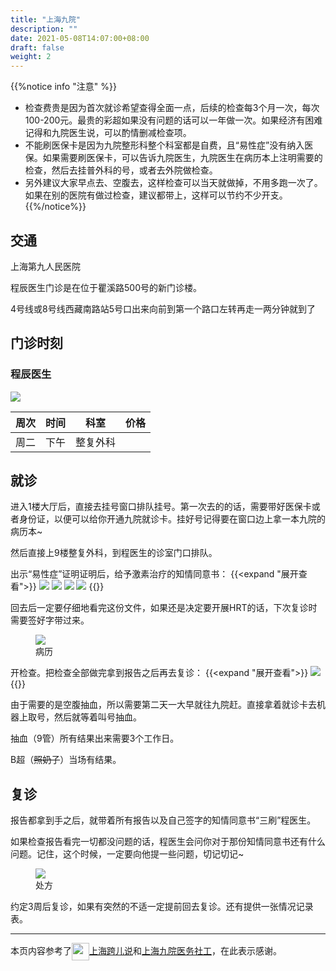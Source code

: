 ```yaml
---
title: "上海九院"
description: ""
date: 2021-05-08T14:07:00+08:00
draft: false
weight: 2
---
```


{{%notice info "注意" %}}
- 检查费贵是因为首次就诊希望查得全面一点，后续的检查每3个月一次，每次100-200元。最贵的彩超如果没有问题的话可以一年做一次。如果经济有困难记得和九院医生说，可以酌情删减检查项。
- 不能刷医保卡是因为九院整形科整个科室都是自费，且“易性症”没有纳入医保。如果需要刷医保卡，可以告诉九院医生，九院医生在病历本上注明需要的检查，然后去挂普外科的号，或者去外院做检查。
- 另外建议大家早点去、空腹去，这样检查可以当天就做掉，不用多跑一次了。如果在别的医院有做过检查，建议都带上，这样可以节约不少开支。
{{%/notice%}}



## 交通

上海第九人民医院

程辰医生门诊是在位于瞿溪路500号的新门诊楼。

4号线或8号线西藏南路站5号口出来向前到第一个路口左转再走一两分钟就到了

## 门诊时刻

### 程辰医生
![](/images/doctor/cheng-chen.jpg)

| 周次 | 时间 | 科室 | 价格 |
| :---: | :---: | :---: | :---: |
| 周二 | 下午 | 整复外科 |  |

## 就诊

进入1楼大厅后，直接去挂号窗口排队挂号。第一次去的的话，需要带好医保卡或者身份证，以便可以给你开通九院就诊卡。挂好号记得要在窗口边上拿一本九院的病历本~

然后直接上9楼整复外科，到程医生的诊室门口排队。

出示“易性症”证明证明后，给予激素治疗的知情同意书：
{{<expand "展开查看">}}
![](/images/doctor/sh9-1.webp)
![](/images/doctor/sh9-2.webp)
![](/images/doctor/sh9-3.webp)
![](/images/doctor/sh9-4.webp)
{{</expand>}}

回去后一定要仔细地看完这份文件，如果还是决定要开展HRT的话，下次复诊时需要签好字带过来。

<figure>
<img src="/images/doctor/sh9-5.webp">
<figcaption>
<span style="font-style:normal">病历</span>
</figcaption>
</figure>

开检查。把检查全部做完拿到报告之后再去复诊：
{{<expand "展开查看">}}
![](/images/doctor/sh9-6.webp)
{{</expand>}}

由于需要的是空腹抽血，所以需要第二天一大早就往九院赶。直接拿着就诊卡去机器上取号，然后就等着叫号抽血。

抽血（9管）所有结果出来需要3个工作日。

B超（~~照奶子~~）当场有结果。


## 复诊

报告都拿到手之后，就带着所有报告以及自己签字的知情同意书“三刷”程医生。

如果检查报告看完一切都没问题的话，程医生会问你对于那份知情同意书还有什么问题。记住，这个时候，一定要向他提一些问题，切记切记~ 

<figure>
<img src="/images/doctor/sh9-7.webp">
<figcaption>
<span style="font-style:normal">处方</span>
</figcaption>
</figure>

约定3周后复诊，如果有突然的不适一定提前回去复诊。还有提供一张情况记录表。

---

本页内容参考了[<img src="/images/transtalk.webp" alt="" style="display: inline; height:2em;vertical-align: middle;">上海跨儿说](https://mp.weixin.qq.com/s/YfwBpWsmKbHxjxzoVeD6mw)和[上海九院医务社工](https://mp.weixin.qq.com/s/wnvrYViJfsJSxzAlAM_mUw)，在此表示感谢。